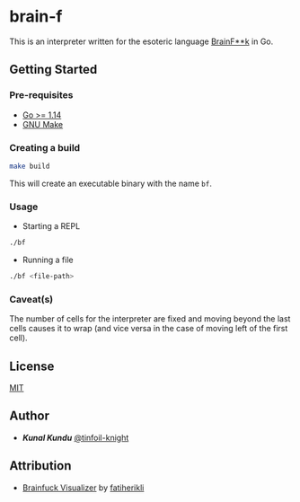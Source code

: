 # brain-f

This is an interpreter written for the esoteric language [BrainF\*\*k](https://esolangs.org/wiki/Brainfuck) in Go.

## Getting Started

### Pre-requisites

- [Go >= 1.14](https://golang.org/)
- [GNU Make](https://www.gnu.org/software/make/)

### Creating a build

```bash
make build
```

This will create an executable binary with the name `bf`.

### Usage

- Starting a REPL

```bash
./bf
```

- Running a file

```bash
./bf <file-path>
```

### Caveat(s)

The number of cells for the interpreter are fixed and moving beyond the last cells causes it to wrap (and vice versa in the case of moving left of the first cell).

## License

[MIT](./LICENSE)

## Author

- **_Kunal Kundu_** [@tinfoil-knight](https://github.com/tinfoil-knight)

## Attribution

- [Brainfuck Visualizer](https://fatiherikli.github.io/brainfuck-visualizer/#) by [fatiherikli](https://github.com/fatiherikli)
